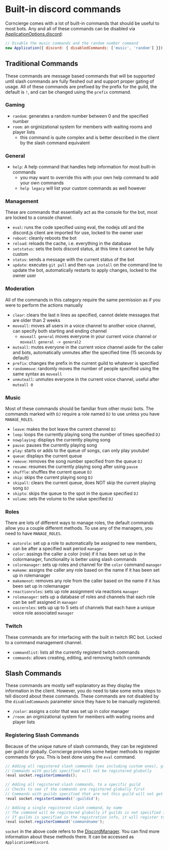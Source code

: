 # Built-in discord commands

Corncierge comes with a lot of built-in commands that should be useful to most bots.
Any and all of these commands can be disabled via [ApplicationOptions.discord](/#/docs/corncierge/master/typedef/DiscordOptions):

```js
// Disable the music commands and the random number command
new Application({ discord: { disabledCommands: ['music', 'random'] }});
```

## Traditional Commands

These commands are message based commands that will be supported until slash commands are fully fleshed out and support proper gating of usage. All of these commands are prefixed by the prefix for the guild, the default is `!`, and can be changed using the `prefix` command.

### Gaming

* `random`: generates a random number between 0 and the specified number
* `room`: an orginizational system for members with waiting rooms and player lists
  * this command is quite complex and is better described in the client by the slash command equivalent

### General

* `help`: A help command that handles help information for most built-in commands
  * you may want to override this with your own help command to add your own commands
  * `help legacy` will list your custom commands as well however

### Management

These are commands that essentially act as the console for the bot, most are locked to a console channel.

* `eval`: runs the code specified using eval, the nodejs util and the discord.js client are imported for use, locked to the owner user
* `reboot`: cleanly reboots the bot
* `reload`: reloads the cache, i.e. everything in the database
* `setstatus`: sets the bots discord status, at this time it cannot be fully custom
* `status`: sends a message with the current status of the bot
* `update`: executes `git pull` and then `npm install` on the command line to update the bot, automatically restarts to apply changes, locked to the owner user

### Moderation

All of the commands in this category require the same permission as if you were to perform the actions manually

* `clear`: clears the last n lines as specified, cannot delete messages that are older than 2 weeks
* `moveall`: moves all users in a voice channel to another voice channel, can specify both starting and ending channel
  * `moveall general` moves everyone in your current voice channel or `moveall general -> general2`
* `muteall`: mutes everyone in the current voice channel aside for the caller and bots, automatically unmutes after the specified time (15 seconds by default)
* `prefix`: changes the prefix in the current guild to whatever is specified
* `randommove`: randomly moves the number of people specified using the same syntax as `moveall`
* `unmuteall`: unmutes everyone in the current voice channel, useful after `muteall 0`

### Music

Most of these commands should be familiar from other music bots. The commands marked with `DJ` require a role named `DJ` to use unless you have `MANAGE_ROLES`.

* `leave`: makes the bot leave the current channel `DJ`
* `loop`: loops the currently playing song the number of times specified `DJ`
* `nowplaying`: displays the currently playing song
* `pause`: pauses the currently playing song
* `play`: starts or adds to the queue of songs, can only play youtube!
* `queue`: displays the current queue
* `remove`: removes the song number specified from the queue `DJ`
* `resume`: resumes the currently playing song after using `pause`
* `shuffle`: shuffles the current queue `DJ`
* `skip`: skips the current playing song `DJ`
* `skipall`: clears the current queue, does NOT skip the current playing song `DJ`
* `skipto`: skips the queue to the spot in the queue specified `DJ`
* `volume`: sets the volume to the value specified `DJ`

### Roles

There are lots of different ways to manage roles, the default commands allow you a couple different methods. To use any of the managers, you need to have `MANAGE_ROLES`.

* `autorole`: set up a role to automatically be assigned to new members, can be after a specified wait period `manager`
* `color`: assings the caller a color (role) if it has been set up in the colormanager, functionality is better using slash commands
* `colormanager`: sets up roles and channel for the `color` command `manager`
* `makeme`: assigns the caller any role based on the name if it has been set up in rolemanager
* `makemenot`: removes any role from the caller based on the name if it has been set up in rolemanager
* `reactionroles`: sets up role assignment via reactions `manager`
* `rolemanager`: sets up a database of roles and channels that each role can be self assigned in `manager`
* `voiceroles`: sets up up to 5 sets of channels that each have a unique voice role associated `manager`

### Twitch

These commands are for interfacing with the built in twitch IRC bot. Locked to a command management channel.

* `commandlist`: lists all the currently registerd twitch commands
* `commands`: allows creating, editing, and removing twitch commands

## Slash Commands

These commands are mostly self explanatory as they display the information in the client. However, you do need to take some extra steps to tell discord about these commands. These commands are not disabled by the `disabledCommands` parameter since they have to be manually registered.

* `/color`: assigns a color that was set up in color manager
* `/room`: an orginizational system for members with waiting rooms and player lists

### Registering Slash Commands

Because of the unique nature of slash commands, they can be registered per guild or globally. Corncierge provides some helper methods to register commands for you. This is best done using the `eval` command.

```js
// Adding all registered slash commands (yes including custom ones), globally
// Commands with guilds specified will not be registered globally
!eval socket.registerCommands();

// Adding all registered slash commands, to a specific guild
// Checks to see if the commands are registered globally first
// Commands with guilds specified that are not this guild will not get registered to it
!eval socket.registerCommands(':guildid');

// Adding a single registered slash command, by name
// The command will be registered globally if guilds is not specified in the command data
// If guilds is specified in the registration info, it will register to every guild listed
!eval socket.registerCommand('commandname');
```

`socket` in the above code refers to the [DiscordManager](/#/docs/corncierge/master/class/DiscordManager). You can find more information about these methods there. It can be accessed as `Application#discord`.